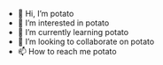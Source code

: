 - 👋 Hi, I’m potato
- 👀 I’m interested in potato
- 🌱 I’m currently learning potato
- 💞️ I’m looking to collaborate on potato
- 📫 How to reach me potato
